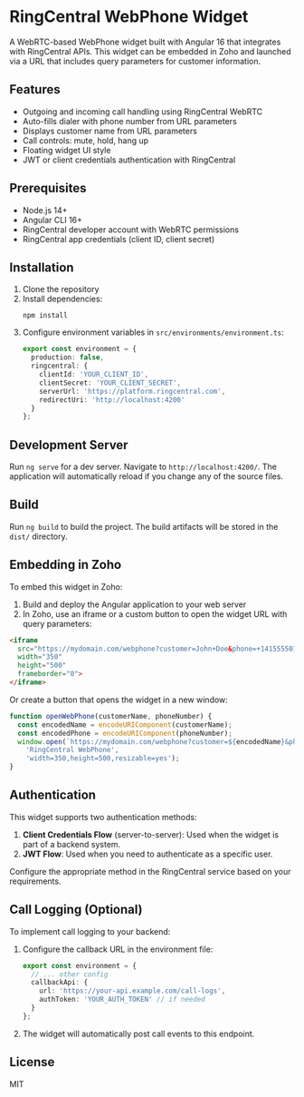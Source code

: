 # RingCentral WebPhone Widget

A WebRTC-based WebPhone widget built with Angular 16 that integrates with RingCentral APIs. This widget can be embedded in Zoho and launched via a URL that includes query parameters for customer information.

## Features

- Outgoing and incoming call handling using RingCentral WebRTC
- Auto-fills dialer with phone number from URL parameters
- Displays customer name from URL parameters
- Call controls: mute, hold, hang up
- Floating widget UI style
- JWT or client credentials authentication with RingCentral

## Prerequisites

- Node.js 14+
- Angular CLI 16+
- RingCentral developer account with WebRTC permissions
- RingCentral app credentials (client ID, client secret)

## Installation

1. Clone the repository
2. Install dependencies:
   ```
   npm install
   ```
3. Configure environment variables in `src/environments/environment.ts`:
   ```typescript
   export const environment = {
     production: false,
     ringcentral: {
       clientId: 'YOUR_CLIENT_ID',
       clientSecret: 'YOUR_CLIENT_SECRET',
       serverUrl: 'https://platform.ringcentral.com',
       redirectUri: 'http://localhost:4200'
     }
   };
   ```

## Development Server

Run `ng serve` for a dev server. Navigate to `http://localhost:4200/`. The application will automatically reload if you change any of the source files.

## Build

Run `ng build` to build the project. The build artifacts will be stored in the `dist/` directory.

## Embedding in Zoho

To embed this widget in Zoho:

1. Build and deploy the Angular application to your web server
2. In Zoho, use an iframe or a custom button to open the widget URL with query parameters:

```html
<iframe 
  src="https://mydomain.com/webphone?customer=John+Doe&phone=+14155550100" 
  width="350" 
  height="500" 
  frameborder="0">
</iframe>
```

Or create a button that opens the widget in a new window:

```javascript
function openWebPhone(customerName, phoneNumber) {
  const encodedName = encodeURIComponent(customerName);
  const encodedPhone = encodeURIComponent(phoneNumber);
  window.open(`https://mydomain.com/webphone?customer=${encodedName}&phone=${encodedPhone}`, 
    'RingCentral WebPhone', 
    'width=350,height=500,resizable=yes');
}
```

## Authentication

This widget supports two authentication methods:

1. **Client Credentials Flow** (server-to-server): Used when the widget is part of a backend system.
2. **JWT Flow**: Used when you need to authenticate as a specific user.

Configure the appropriate method in the RingCentral service based on your requirements.

## Call Logging (Optional)

To implement call logging to your backend:

1. Configure the callback URL in the environment file:
   ```typescript
   export const environment = {
     // ... other config
     callbackApi: {
       url: 'https://your-api.example.com/call-logs',
       authToken: 'YOUR_AUTH_TOKEN' // if needed
     }
   };
   ```

2. The widget will automatically post call events to this endpoint.

## License

MIT
